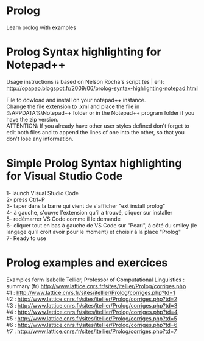 # Prolog
Learn prolog with examples

# Prolog Syntax highlighting for Notepad++
Usage instructions is based on Nelson Rocha's script (es | en):  
http://opapao.blogspot.fr/2009/06/prolog-syntax-highlighting-notepad.html

File to dowload and install on your notepad++ instance.  
Change the file extension to .xml and place the file in %APPDATA%\Notepad++ folder or in the Notepad++ program folder if you have the zip version.  
ATTENTION: If you already have other user styles defined don't forget to edit both files and to append the lines of one into the other, so that you don't lose any information.  

# Simple Prolog Syntax highlighting for Visual Studio Code
1- launch Visual Studio Code  
2- press Ctrl+P  
3- taper dans la barre qui vient de s'afficher "ext install prolog"  
4- à gauche, s'ouvre l'extension qu'il a trouvé, cliquer sur installer  
5- redémarrer VS Code comme il le demande  
6- cliquer tout en bas à gauche de VS Code sur "Pearl", à côté du smiley (le langage qu'il croit avoir pour le moment) et choisir à la place "Prolog"   
7- Ready to use  

# Prolog examples and exercices 

Examples form Isabelle Tellier, Professor of Computational Linguistics :  
summary (fr) http://www.lattice.cnrs.fr/sites/itellier/Prolog/corriges.php  
#1 : http://www.lattice.cnrs.fr/sites/itellier/Prolog/corriges.php?td=1  
#2 : http://www.lattice.cnrs.fr/sites/itellier/Prolog/corriges.php?td=2  
#3 : http://www.lattice.cnrs.fr/sites/itellier/Prolog/corriges.php?td=3  
#4 : http://www.lattice.cnrs.fr/sites/itellier/Prolog/corriges.php?td=4  
#5 : http://www.lattice.cnrs.fr/sites/itellier/Prolog/corriges.php?td=5  
#6 : http://www.lattice.cnrs.fr/sites/itellier/Prolog/corriges.php?td=6  
#7 : http://www.lattice.cnrs.fr/sites/itellier/Prolog/corriges.php?td=7  
